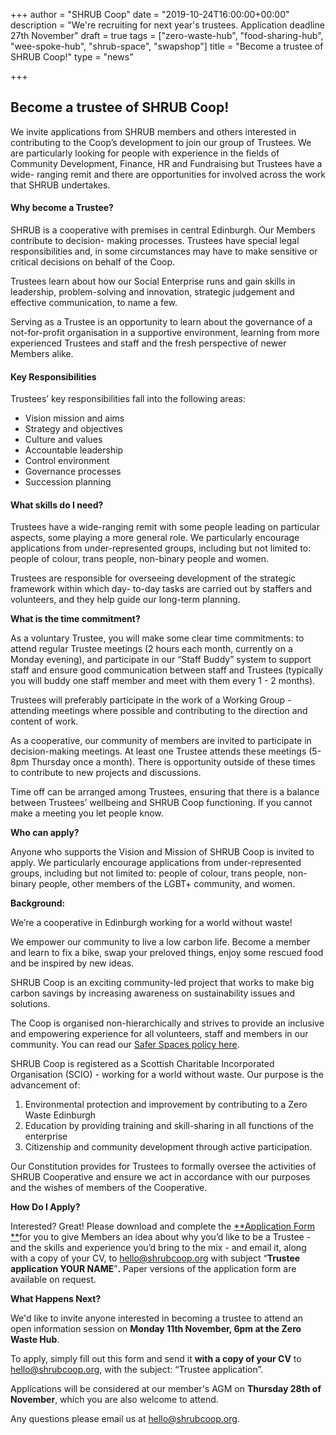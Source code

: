 +++
author = "SHRUB Coop"
date = "2019-10-24T16:00:00+00:00"
description = "We're recruiting for next year's trustees. Application deadline 27th November"
draft = true
tags = ["zero-waste-hub", "food-sharing-hub", "wee-spoke-hub", "shrub-space", "swapshop"]
title = "Become a trustee of SHRUB Coop!"
type = "news"

+++
## Become a trustee of SHRUB Coop!

We invite applications from SHRUB members and others interested in contributing to the Coop’s development to join our group of Trustees. We are particularly looking for people with experience in the fields of Community Development, Finance, HR and Fundraising but Trustees have a wide- ranging remit and there are opportunities for involved across the work that SHRUB undertakes.

#### **Why become a Trustee?**

SHRUB is a cooperative with premises in central Edinburgh. Our Members contribute to decision- making processes. Trustees have special legal responsibilities and, in some circumstances may have to make sensitive or critical decisions on behalf of the Coop.

Trustees learn about how our Social Enterprise runs and gain skills in leadership, problem-solving and innovation, strategic judgement and effective communication, to name a few.

Serving as a Trustee is an opportunity to learn about the governance of a not-for-profit organisation in a supportive environment, learning from more experienced Trustees and staff and the fresh perspective of newer Members alike.

#### Key Responsibilities

Trustees’ key responsibilities fall into the following areas: 

* Vision mission and aims
* Strategy and objectives
* Culture and values
* Accountable leadership
* Control environment
* Governance processes
* Succession planning

#### What skills do I need?

Trustees have a wide-ranging remit with some people leading on particular aspects, some playing a more general role. We particularly encourage applications from under-represented groups, including but not limited to: people of colour, trans people, non-binary people and women.

Trustees are responsible for overseeing development of the strategic framework within which day- to-day tasks are carried out by staffers and volunteers, and they help guide our long-term planning.

**What is the time commitment?**

As a voluntary Trustee, you will make some clear time commitments: to attend regular Trustee meetings (2 hours each month, currently on a Monday evening), and participate in our “Staff Buddy” system to support staff and ensure good communication between staff and Trustees (typically you will buddy one staff member and meet with them every 1 - 2 months).

Trustees will preferably participate in the work of a Working Group - attending meetings where possible and contributing to the direction and content of work.

As a cooperative, our community of members are invited to participate in decision-making meetings. At least one Trustee attends these meetings (5-8pm Thursday once a month). There is opportunity outside of these times to contribute to new projects and discussions.

Time off can be arranged among Trustees, ensuring that there is a balance between Trustees’ wellbeing and SHRUB Coop functioning. If you cannot make a meeting you let people know.

**Who can apply?**

Anyone who supports the Vision and Mission of SHRUB Coop is invited to apply. We particularly encourage applications from under-represented groups, including but not limited to: people of colour, trans people, non-binary people, other members of the LGBT+ community, and women.

**Background:**

We’re a cooperative in Edinburgh working for a world without waste!

We empower our community to live a low carbon life. Become a member and learn to fix a bike, swap your preloved things, enjoy some rescued food and be inspired by new ideas.

SHRUB Coop is an exciting community-led project that works to make big carbon savings by increasing awareness on sustainability issues and solutions. 

The Coop is organised non-hierarchically and strives to provide an inclusive and empowering experience for all volunteers, staff and members in our community. You can read our [Safer Spaces policy here](https://www.shrubcoop.org/wp-content/uploads/2018/02/SHRUB-Safer-Spaces-Policy-2.0.pdf). 

SHRUB Coop is registered as a Scottish Charitable Incorporated Organisation (SCIO) - working for a world without waste. Our purpose is the advancement of:

1. Environmental protection and improvement by contributing to a Zero Waste Edinburgh
2. Education by providing training and skill-sharing in all functions of the enterprise
3. Citizenship and community development through active participation.

Our Constitution provides for Trustees to formally oversee the activities of SHRUB Cooperative and ensure we act in accordance with our purposes and the wishes of members of the Cooperative.

**How Do I Apply?**

Interested? Great! Please download and complete the [**Application Form **](https://docs.google.com/document/d/1b6qqDdh5xN7KMKtgPJH0EBCxyb1l_Vqa3zxNiMnNgFY/edit?usp=sharing)for you to give Members an idea about why you’d like to be a Trustee - and the skills and experience you’d bring to the mix - and email it, along with a copy of your CV, to [hello@shrubcoop.org](mailto:hello@shrubcoop.org) with subject “**Trustee application YOUR NAME**”**.** Paper versions of the application form are available on request.

**What Happens Next?**

We'd like to invite anyone interested in becoming a trustee to attend an open information session on **Monday 11th November,  6pm at the Zero Waste Hub**.

To apply, simply fill out this form and send it **with a copy of your CV** to [hello@shrubcoop.org](mailto:hello@shrubcoop.org), with the subject: “Trustee application”.

Applications will be considered at our member's AGM on **Thursday 28th of November**, which you are also welcome to attend.

Any questions please email us at [hello@shrubcoop.org](mailto:hello@shrubcoop.org).